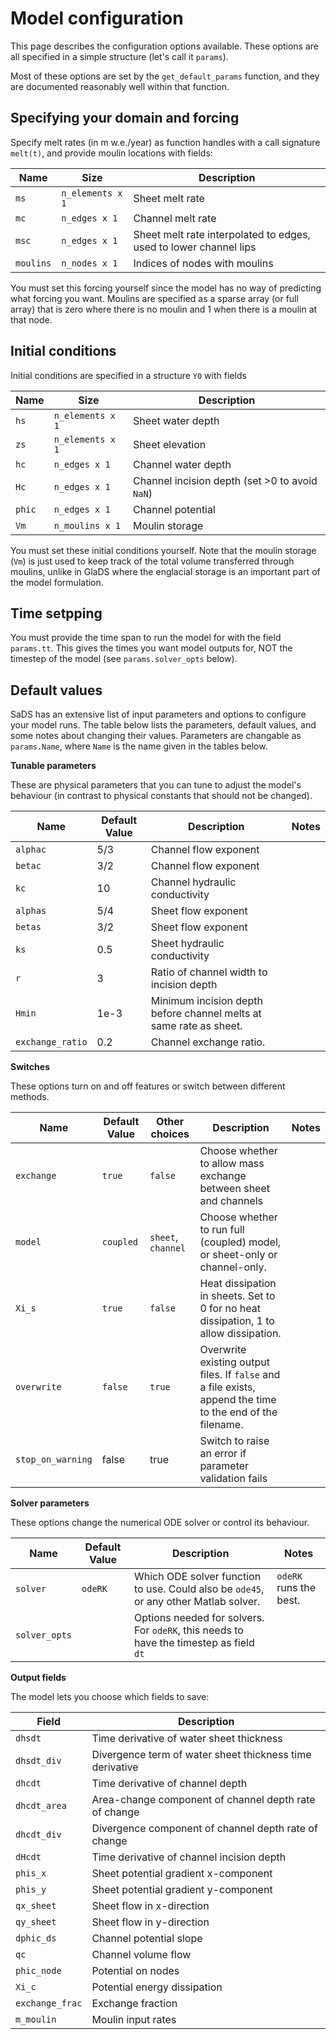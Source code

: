 # Model configuration
This page describes the configuration options available. These options are all specified in a simple structure (let's call it `params`).

Most of these options are set by the `get_default_params` function, and they are documented reasonably well within that function.

## Specifying your domain and forcing
Specify melt rates (in m w.e./year) as function handles with a call signature `melt(t)`, and provide moulin locations with fields:

| Name | Size | Description |
| - | - | - |
| `ms` | `n_elements x 1` | Sheet melt rate |
| `mc` | `n_edges x 1` | Channel melt rate |
| `msc`| `n_edges x 1` | Sheet melt rate interpolated to edges, used to lower channel lips |
| `moulins` | `n_nodes x 1` | Indices of nodes with moulins |

You must set this forcing yourself since the model has no way of predicting what forcing you want. Moulins are specified as a sparse array (or full array) that is zero where there is no moulin and 1 when there is a moulin at that node.

## Initial conditions
Initial conditions are specified in a structure `Y0` with fields

| Name | Size | Description |
| - | - | - |
| `hs` | `n_elements x 1` | Sheet water depth |
| `zs` | `n_elements x 1` | Sheet elevation |
| `hc` | `n_edges x 1` | Channel water depth |
| `Hc` | `n_edges x 1` | Channel incision depth (set >0 to avoid `NaN`) |
| `phic` | `n_edges x 1` | Channel potential |
| `Vm` | `n_moulins x 1` | Moulin storage |


You must set these initial conditions yourself. Note that the moulin storage (`Vm`) is just used to keep track of the total volume transferred through moulins, unlike in GlaDS where the englacial storage is an important part of the model formulation.

## Time setpping
You must provide the time span to run the model for with the field `params.tt`. This gives the times you want model outputs for, NOT the timestep of the model (see `params.solver_opts` below).

## Default values

SaDS has an extensive list of input parameters and options to configure your model runs. The table below lists the parameters, default values, and some notes about changing their values. Parameters are changable as `params.Name`, where `Name` is the name given in the tables below.


**Tunable parameters**

These are physical parameters that you can tune to adjust the model's behaviour (in contrast to physical constants that should not be changed).

| Name | Default Value | Description | Notes |
| ---- | ------------- | ----------- | ----- |
| `alphac` | 5/3 | Channel flow exponent | |
| `betac`  | 3/2 | Channel flow exponent | |
| `kc` | 10 | Channel hydraulic conductivity | |
| `alphas` | 5/4 | Sheet flow exponent | |
| `betas`  | 3/2 | Sheet flow exponent | |
|`ks`      | 0.5 | Sheet hydraulic conductivity | |
| `r` | 3 | Ratio of channel width to incision depth | |
| `Hmin` | 1e-3 | Minimum incision depth before channel melts at same rate as sheet. | |
| `exchange_ratio` | 0.2 | Channel exchange ratio. | |

**Switches**

These options turn on and off features or switch between different methods.

| Name | Default Value | Other choices | Description | Notes |
| ---- | ------------- | ------------- | ----------- | ----- |
| `exchange` | `true`  | `false` | Choose whether to allow mass exchange between sheet and channels | |
| `model` | `coupled` | `sheet`, `channel` | Choose whether to run full (coupled) model, or sheet-only or channel-only. | |
| `Xi_s` | `true` | `false` | Heat dissipation in sheets. Set to 0 for no heat dissipation, 1 to allow dissipation. | |
| `overwrite` | `false` | `true` | Overwrite existing output files. If `false` and a file exists, append the time to the end of the filename. | |
| `stop_on_warning` | false | true | Switch to raise an error if parameter validation fails | |

**Solver parameters**

These options change the numerical ODE solver or control its behaviour.

| Name | Default Value | Description | Notes |
| ---- | ------------- | ----------- | ----- |
| `solver` | `odeRK` | Which ODE solver function to use. Could also be `ode45`, or any other Matlab solver. | `odeRK` runs the best. |
| `solver_opts` | | Options needed for solvers. For `odeRK`, this needs to have the timestep as field `dt` | |



**Output fields**

The model lets you choose which fields to save:

| Field | Description |
| ----- | ----------- |
| `dhsdt`  | Time derivative of water sheet thickness |
| `dhsdt_div` | Divergence term of water sheet thickness time derivative |
| `dhcdt`  | Time derivative of channel depth |
| `dhcdt_area`| Area-change component of channel depth rate of change |
| `dhcdt_div` | Divergence component of channel depth rate of change |
| `dHcdt`  | Time derivative of channel incision depth |
| `phis_x` | Sheet potential gradient x-component |
| `phis_y` | Sheet potential gradient y-component |
| `qx_sheet`  | Sheet flow in x-direction |
| `qy_sheet`  | Sheet flow in y-direction |
| `dphic_ds` | Channel potential slope |
| `qc` | Channel volume flow |
| `phic_node` | Potential on nodes |
| `Xi_c` | Potential energy dissipation |
| `exchange_frac` | Exchange fraction |
| `m_moulin` | Moulin input rates |
